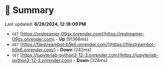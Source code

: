# 📖 Summary
Last updated: **6/28/2024, 12:18:09 PM**

- `GET` [https://restreamer-09gx.onrender.com](https://restreamer-09gx.onrender.com) - **Up** (91368ms)
- `GET` [https://filestreambot-b5k6.onrender.com/](https://filestreambot-b5k6.onrender.com/) - **Down** (242ms)
- `GET` [https://jupyterlab-python3-12-3.onrender.com](https://jupyterlab-python3-12-3.onrender.com) - **Down** (324ms)
